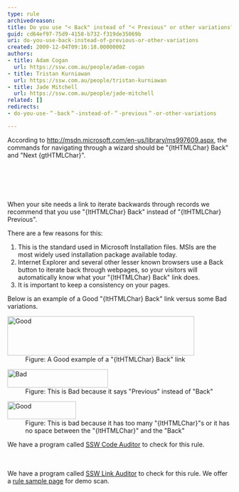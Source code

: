 ```yaml
---
type: rule
archivedreason: 
title: Do you use "< Back" instead of "< Previous" or other variations?
guid: cd64ef97-75d9-4158-b732-f319de35069b
uri: do-you-use-back-instead-of-previous-or-other-variations
created: 2009-12-04T09:16:18.0000000Z
authors:
- title: Adam Cogan
  url: https://ssw.com.au/people/adam-cogan
- title: Tristan Kurniawan
  url: https://ssw.com.au/people/tristan-kurniawan
- title: Jade Mitchell
  url: https://ssw.com.au/people/jade-mitchell
related: []
redirects:
- do-you-use-＂-back＂-instead-of-＂-previous＂-or-other-variations

---
```



According to <a shape="rect" href="http&#58;//msdn.microsoft.com/en-us/library/ms997609.aspx" class="external" target="_blank">http&#58;//msdn.microsoft.com/en-us/library/ms997609.aspx</a>, the commands for navigating through a wizard should be &quot;{ltHTMLChar} Back&quot; and &quot;Next {gtHTMLChar}&quot;. 

<br><excerpt class='endintro'></excerpt><br>

  <span>&#160;
<p>When your site needs a link to iterate backwards through records we recommend that you use &quot;{ltHTMLChar} Back&quot; instead of &quot;{ltHTMLChar} Previous&quot;. </p>
<p>There are a few reasons for this&#58;</p>
<ol>
    <li>This is the standard used in Microsoft Installation files. MSIs are the most widely used installation package available today. </li>
    <li>Internet Explorer and several other lesser known browsers use a Back button to iterate back through webpages, so your visitors will automatically know what your &quot;{ltHTMLChar} Back&quot; link does. </li>
    <li>It is important to keep a consistency on your pages. </li>
</ol>
<p>Below is an example of a Good&#160;&quot;{ltHTMLChar} Back&quot; link versus some Bad variations.</p>
<dl class="goodImage">
    <dt><img width="420" height="88" alt="Good" src="/Standards/WebSites/RulesToBetterWebsitesLayout/Publishing%20Image/textboxeswithshowbutton.gif" /> </dt>
    <dd>Figure&#58; A Good example of a &quot;{ltHTMLChar} Back&quot; link </dd>
</dl>
<dl class="badImage">
    <dt><img width="226" height="41" alt="Bad" src="/Standards/WebSites/RulesToBetterWebsitesLayout/Publishing%20Image/badpreviouslink.gif" /> </dt>
    <dd>Figure&#58; This is Bad because it says &quot;Previous&quot; instead of &quot;Back&quot; </dd>
</dl>
<dl class="goodImage">
    <dt><img width="154" height="40" alt="Good" src="/Standards/WebSites/RulesToBetterWebsitesLayout/Publishing%20Image/badbacklink.gif" /> </dt>
    <dd>Figure&#58; This is bad because it has too many &quot;{ltHTMLChar}&quot;s or it has no space between the &quot;{ltHTMLChar}&quot; and the &quot;Back&quot; </dd>
</dl>
<p class="productBox">We have a program called <a shape="rect" href="http&#58;//www.ssw.com.au/ssw/CodeAuditor">SSW Code Auditor</a> to check for this rule. </p>
<br>
<br>
<span class="productBox">We have a program called <a shape="rect" href="http&#58;//www.ssw.com.au/ssw/LinkAuditor">SSW Link Auditor</a> to check for this rule. We offer a <a shape="rect" href="http&#58;//www.ssw.com.au/SSW/LinkAuditor/Samples/Rules/ReadingBackLink.aspx">rule sample page</a> for demo scan.</span></span> 



